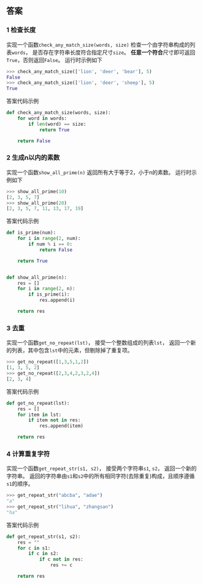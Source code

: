 ## 答案

### 1 检查长度
实现一个函数`check_any_match_size(words, size)`
检查一个由字符串构成的列表`words`，
是否存在字符串长度符合指定尺寸`size`。
**任意一个符合**尺寸即可返回`True`，否则返回`False`。
运行时示例如下
```python
>>> check_any_match_size(['lion', 'deer', 'bear'], 5)
False
>>> check_any_match_size(['lion', 'deer', 'sheep'], 5)
True
```

答案代码示例
```python
def check_any_match_size(words, size):
    for word in words:
        if len(word) == size:
            return True

    return False
```

### 2 生成n以内的素数
实现一个函数`show_all_prime(n)`
返回所有大于等于2，小于n的素数。
运行时示例如下
```python
>>> show_all_prime(10)
[2, 3, 5, 7]
>>> show_all_prime(20)
[2, 3, 5, 7, 11, 13, 17, 19]
```

答案代码示例
```python
def is_prime(num):
    for i in range(2, num):
        if num % i == 0:
            return False

    return True


def show_all_prime(n):
    res = []
    for i in range(2, n):
        if is_prime(i):
            res.append(i)

    return res
```

### 3 去重
实现一个函数`get_no_repeat(lst)`，
接受一个整数组成的列表`lst`，
返回一个新的列表，其中包含`lst`中的元素，但剔除掉了重复项。
```python
>>> get_no_repeat([1,3,5,1,2])
[1, 3, 5, 2]
>>> get_no_repeat([2,3,4,2,3,2,4])
[2, 3, 4]
```

答案代码示例
```python
def get_no_repeat(lst):
    res = []
    for item in lst:
        if item not in res:
            res.append(item)

    return res
```

### 4 计算重复字符
实现一个函数`get_repeat_str(s1, s2)`，
接受两个字符串`s1`, `s2`，
返回一个新的字符串。
返回的字符串由`s1`和`s2`中的所有相同字符(去除重复)构成，且顺序遵循`s1`的顺序。
```python
>>> get_repeat_str("abcba", "adae")
"a"
>>> get_repeat_str("lihua", "zhangsan")
"ha"
```

答案代码示例
```python
def get_repeat_str(s1, s2):
    res = ""
    for c in s1:
        if c in s2:
            if c not in res:
                res += c

    return res
```
